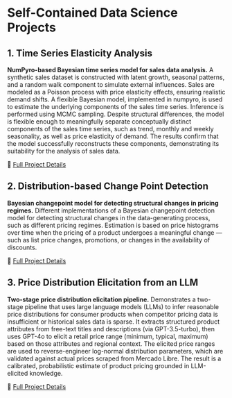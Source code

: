 # Self-Contained Data Science Projects 

## 1. Time Series Elasticity Analysis

**NumPyro-based Bayesian time series model for sales data analysis.**
A synthetic sales dataset is constructed with latent growth, seasonal patterns, and a random walk component to simulate external influences.
Sales are modeled as a Poisson process with price elasticity effects, ensuring realistic demand shifts. A flexible Bayesian model, 
implemented in numpyro, is used to estimate the underlying components of the sales time series. Inference is performed using MCMC sampling. 
Despite structural differences, the model is flexible enough to meaningfully separate conceptually distinct components of 
the sales time series, such as trend, monthly and weekly seasonality, as well as price elasticity of demand. 
The results confirm that the model successfully reconstructs these components, demonstrating its suitability for the analysis of sales data.

🔗 [Full Project Details](time_series_analysis_1/README.md)  


## 2. Distribution-based Change Point Detection

**Bayesian changepoint model for detecting structural changes in pricing regimes.**
Different implementations of a Bayesian changepoint detection model for detecting structural changes in the data-generating process, such as 
different pricing regimes. Estimation is based on price histograms over time when the pricing of a product undergoes a meaningful change — such as list price changes, promotions, or changes in the availability
of discounts.

🔗 [Full Project Details](pricedist_changepoints/README.html)

## 3. Price Distribution Elicitation from an LLM

**Two-stage price distribution elicitation pipeline.**
Demonstrates a two-stage pipeline that uses large language models (LLMs) to infer reasonable price distributions for consumer products when competitor pricing data is insufficient or historical sales data is sparse.
It extracts structured product attributes from free-text titles and descriptions (via GPT-3.5-turbo), then uses GPT-4o to elicit a retail price range (minimum, typical, maximum) based
on those attributes and regional context. The elicited price ranges are used to reverse-engineer log-normal distribution parameters, which are validated against actual prices scraped from Mercado Libre.
The result is a calibrated, probabilistic estimate of product pricing grounded in LLM-elicited knowledge.

🔗 [Full Project Details](price_distribution_elicitation/price_distribution_elicitation.html)
